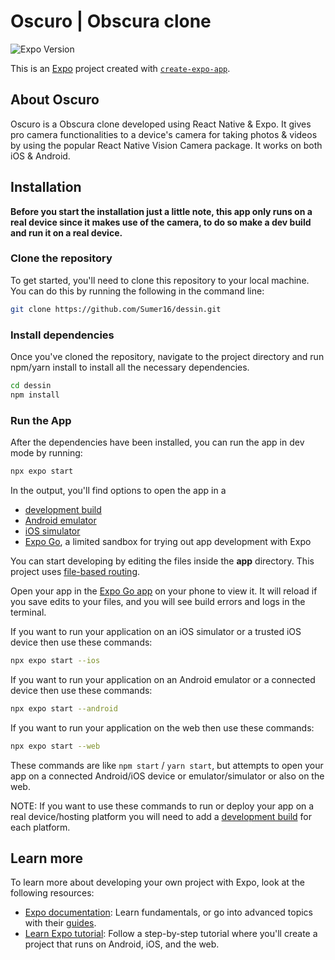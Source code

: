 # Oscuro | Obscura clone
![Expo Version](https://img.shields.io/github/package-json/dependency-version/Sumer16/oscuro/expo?label=expo)

This is an [Expo](https://expo.dev) project created with [`create-expo-app`](https://www.npmjs.com/package/create-expo-app).

## About Oscuro

Oscuro is a Obscura clone developed using React Native & Expo. It gives pro camera functionalities to a device's camera for taking photos & videos by using the popular React Native Vision Camera package. It works on both iOS & Android.

<!--
## Screenshots

<table>
  <tr>
    <td>
      <img src="./dessin-1.png" width=250 height=544 alt="First Screenshot" />
    </td>
    <td>
      <img src="./dessin-2.png" width=250 height=544 alt="Second Screenshot" />
    </td>
  </tr>
</table>
-->

## Installation

__Before you start the installation just a little note, this app only runs on a real device since it makes use of the camera, to do so make a dev build and run it on a real device.__

### Clone the repository
To get started, you'll need to clone this repository to your local machine. You can do this by running the following in the command line:

```bash 
git clone https://github.com/Sumer16/dessin.git 
```

### Install dependencies

Once you've cloned the repository, navigate to the project directory and run npm/yarn install to install all the necessary dependencies.

```bash
cd dessin
npm install
```

### Run the App

After the dependencies have been installed, you can run the app in dev mode by running:

```bash
npx expo start
```

In the output, you'll find options to open the app in a

- [development build](https://docs.expo.dev/develop/development-builds/introduction/)
- [Android emulator](https://docs.expo.dev/workflow/android-studio-emulator/)
- [iOS simulator](https://docs.expo.dev/workflow/ios-simulator/)
- [Expo Go](https://expo.dev/go), a limited sandbox for trying out app development with Expo

You can start developing by editing the files inside the **app** directory. This project uses [file-based routing](https://docs.expo.dev/router/introduction).

Open your app in the [Expo Go app](https://expo.io) on your phone to view it. It will reload if you save edits to your files, and you will see build errors and logs in the terminal.

If you want to run your application on an iOS simulator or a trusted iOS device then use these commands:

```bash
npx expo start --ios
```

If you want to run your application on an Android emulator or a connected device then use these commands:

```bash
npx expo start --android
```

If you want to run your application on the web then use these commands:

```bash
npx expo start --web
```

These commands are like `npm start` / `yarn start`, but attempts to open your app on a connected Android/iOS device or emulator/simulator or also on the web.

NOTE: If you want to use these commands to run or deploy your app on a real device/hosting platform you will need to add a [development build](https://docs.expo.dev/develop/development-builds/introduction/) for each platform.

## Learn more

To learn more about developing your own project with Expo, look at the following resources:

- [Expo documentation](https://docs.expo.dev/): Learn fundamentals, or go into advanced topics with their [guides](https://docs.expo.dev/guides).
- [Learn Expo tutorial](https://docs.expo.dev/tutorial/introduction/): Follow a step-by-step tutorial where you'll create a project that runs on Android, iOS, and the web.
